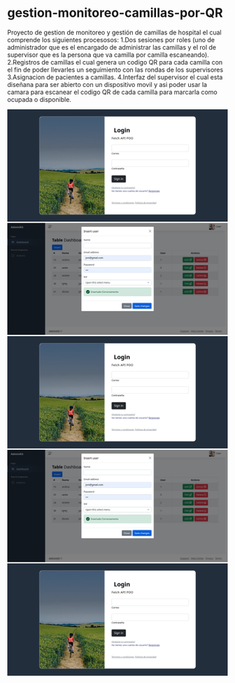 # gestion-monitoreo-camillas-por-QR

Proyecto de gestion de monitoreo y gestión de camillas de hospital el cual comprende los siguientes procesosos:
1.Dos sesiones por roles (uno de administrador que es el encargado de administrar las camillas y el rol de supervisor que es la persona que va camilla por camilla escaneando).
2.Registros de camillas el cual genera un codigo QR para cada camilla con el fin de poder llevarles un seguimiento con las rondas de los supervisores 
3.Asignacion de pacientes a camillas.
4.Interfaz del supervisor el cual esta diseñana para ser abierto con un dispositivo movil y asi poder usar la camara para escanear el codigo QR de cada camilla para marcarla como ocupada o disponible.

![alt text](https://github.com/martinalmeida/FetchAPI-CRUD-POO-PDO-PHP/blob/main/login.png?raw=true)
![alt text](https://github.com/martinalmeida/FetchAPI-CRUD-POO-PDO-PHP/blob/main/dash.png?raw=true)
![alt text](https://github.com/martinalmeida/FetchAPI-CRUD-POO-PDO-PHP/blob/main/login.png?raw=true)
![alt text](https://github.com/martinalmeida/FetchAPI-CRUD-POO-PDO-PHP/blob/main/dash.png?raw=true)
![alt text](https://github.com/martinalmeida/FetchAPI-CRUD-POO-PDO-PHP/blob/main/login.png?raw=true)

